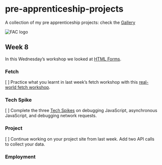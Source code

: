 # pre-apprenticeship-projects

A collection of my pre apprenticeship projects:
check the [Gallery](https://danilo-cupido.github.io/pre-apprenticeship-projects/)

![FAC logo](https://www.coops.tech/images/coops/founders-and-coders)

## Week 8

In this Wednesday’s workshop we looked at [HTML Forms](https://learn.foundersandcoders.com/workshops/html-forms/).

### Fetch

[ ] Practice what you learnt in last week’s fetch workshop with this [real-world fetch workshop](https://learn.foundersandcoders.com/course/syllabus/pre-app-8/schedule/).

### Tech Spike

[ ] Complete the three [Tech Spikes](https://learn.foundersandcoders.com/course/syllabus/pre-app-8/spikes/) on debugging JavaScript, asynchronous JavaScript, and debugging network requests.

### Project

[ ] Continue working on your project site from last week. Add two API calls to collect your data.

### Employment
